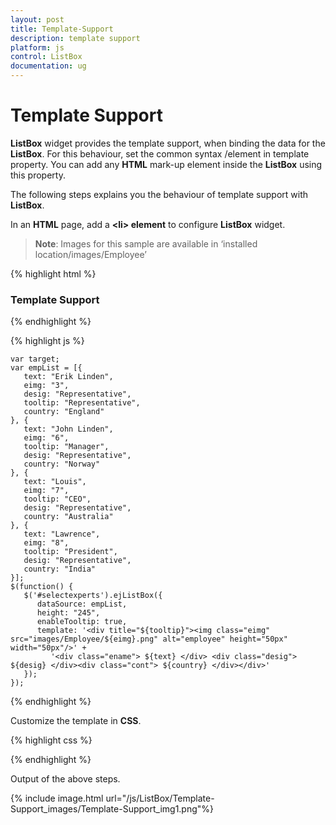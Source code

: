 ```yaml
---
layout: post
title: Template-Support
description: template support
platform: js
control: ListBox
documentation: ug
---
```


# Template Support

**ListBox** widget provides the template support, when binding the data for the **ListBox**. For this behaviour, set the common syntax /element in template property. You can add any **HTML** mark-up element inside the **ListBox** using this property.

The following steps explains you the behaviour of template support with **ListBox**.

In an **HTML** page, add a **&lt;li&gt; element** to configure **ListBox** widget.



> **Note**: Images for this sample are available in ‘installed location/images/Employee’


{% highlight html %}

<div id="controlitem">
   <h3>Template Support</h3>
   <div id="selectexperts"></div>
</div>

{% endhighlight %}

{% highlight js %}

    var target;
    var empList = [{
       text: "Erik Linden",
       eimg: "3",
       desig: "Representative",
       tooltip: "Representative",
       country: "England"
    }, {
       text: "John Linden",
       eimg: "6",
       tooltip: "Manager",
       desig: "Representative",
       country: "Norway"
    }, {
       text: "Louis",
       eimg: "7",
       tooltip: "CEO",
       desig: "Representative",
       country: "Australia"
    }, {
       text: "Lawrence",
       eimg: "8",
       tooltip: "President",
       desig: "Representative",
       country: "India"
    }];
    $(function() {
       $('#selectexperts').ejListBox({
          dataSource: empList,
          height: "245",
          enableTooltip: true,
          template: '<div title="${tooltip}"><img class="eimg" src="images/Employee/${eimg}.png" alt="employee" height="50px" width="50px"/>' +
             '<div class="ename"> ${text} </div> <div class="desig"> ${desig} </div><div class="cont"> ${country} </div></div>'
       });
    });

{% endhighlight %}


Customize the template in **CSS**. 

{% highlight css %}

<style>
   .eimg {
       margin: 0;
       padding: 3px 10px 3px 3px;
       border: 0 none;
       width: 60px;
       height: 60px;
       float: left;
   }
   .ename {
       font-weight: bold;
       padding: 6px 3px 1px 3px;
   }
   .desig, .cont {
       font-size: smaller;
       padding: 3px 3px -1px 0px;
   }
   #selectexperts li {
       width: 200px;
       height: 70px;
       padding: 5px;
   }
</style>

{% endhighlight %}

Output of the above steps.

{% include image.html url="/js/ListBox/Template-Support_images/Template-Support_img1.png"%}

